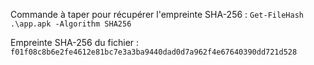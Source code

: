 Commande à taper pour récupérer l'empreinte SHA-256 : `Get-FileHash .\app.apk -Algorithm SHA256`

Empreinte SHA-256 du fichier : `f01f08c8b6e2fe4612e81bc7e3a3ba9440dad0d7a962f4e67640390dd721d528`
